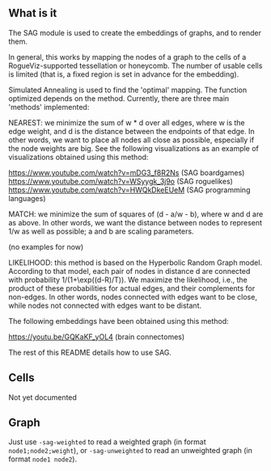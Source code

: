 What is it
----------

The SAG module is used to create the embeddings of graphs, and to render them.

In general, this works by mapping the nodes of a graph to the 
cells of a RogueViz-supported tessellation or honeycomb. The number of
usable cells is limited (that is, a fixed region is set in advance for the embedding).

Simulated Annealing is used to find the 'optimal' mapping. The function optimized
depends on the method. Currently, there are three main 'methods' implemented:

NEAREST: we minimize the sum of w * d over all edges, where w is the edge weight,
and d is the distance between the endpoints of that edge. In other words, 
we want to place all nodes all close as possible, especially if the node weights are
big. See the following visualizations as an example of visualizations obtained using
this method:

https://www.youtube.com/watch?v=mDG3_f8R2Ns (SAG boardgames)
https://www.youtube.com/watch?v=WSyygk_3j9o (SAG roguelikes)
https://www.youtube.com/watch?v=HWQkDkeEUeM (SAG programming languages)

MATCH: we minimize the sum of squares of (d - a/w - b), where w and d are as above.
In other words, we want the distance between nodes to represent 1/w as well as possible;
a and b are scaling parameters.

(no examples for now)

LIKELIHOOD: this method is based on the Hyperbolic Random Graph model. According to
that model, each pair of nodes in distance d are connected with probability
1/(1+\exp((d-R)/T)). We maximize the likelihood, i.e., the product of these probabilities
for actual edges, and their complements for non-edges. In other words, nodes connected
with edges want to be close, while nodes not connected with edges want to be distant.

The following embeddings have been obtained using this method:

https://youtu.be/GQKaKF_yOL4 (brain connectomes)

The rest of this README details how to use SAG.

Cells
-----

Not yet documented

Graph
-----

Just use `-sag-weighted` to read a weighted graph (in format `node1;node2;weight`), 
or `-sag-unweighted` to read an unweighted graph (in format `node1 node2`).

